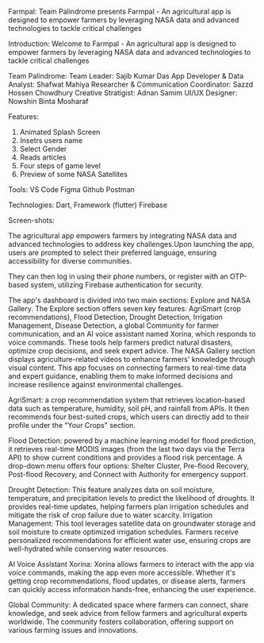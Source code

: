 Farmpal:
Team Palindrome presents Farmpal - An agricultural app is designed to empower farmers by leveraging NASA data and advanced technologies to tackle critical challenges 

Introduction:
Welcome to Farmpal - An agricultural app is designed to empower farmers by leveraging NASA data and advanced technologies to tackle critical challenges 

Team Palindrome:
Team Leader: Sajib Kumar Das
App Developer & Data Analyst: Shafwat Mahiya
Researcher & Communication Coordinator: Sazzd Hossen Chowdhury
Creative Stratigist: Adnan Samim
UI/UX Designer: Nowshin Binta Mosharaf


Features:
1. Animated Splash Screen
2. Insetrs users name
3. Select Gender
4. Reads articles
5. Four steps of game level
6. Preview of some NASA Satellites


Tools:
VS Code
Figma
Github
Postman

Technologies:
Dart, Framework (flutter)
Firebase

Screen-shots:

The agricultural app empowers farmers by integrating NASA data and advanced technologies to address key challenges.Upon launching the app, users are prompted to select their preferred language, ensuring accessibility for diverse communities.

They can then log in using their phone numbers, or register with an OTP-based system, utilizing Firebase authentication for security.

The app's dashboard is divided into two main sections: Explore and NASA Gallery. The Explore section offers seven key features: AgriSmart (crop recommendations), Flood Detection, Drought Detection, Irrigation Management, Disease Detection, a global Community for farmer communication, and an AI voice assistant named Xorina, which responds to voice commands. These tools help farmers predict natural disasters, optimize crop decisions, and seek expert advice.
The NASA Gallery section displays agriculture-related videos to enhance farmers' knowledge through visual content. This app focuses on connecting farmers to real-time data and expert guidance, enabling them to make informed decisions and increase resilience against environmental challenges.

AgriSmart: a crop recommendation system that retrieves location-based data such as temperature, humidity, soil pH, and rainfall from APIs. It then recommends four best-suited crops, which users can directly add to their profile under the "Your Crops" section.

Flood Detection: powered by a machine learning model for flood prediction, it retrieves real-time MODIS images (from the last two days via the Terra API) to show current conditions and provides a flood risk percentage. A drop-down menu offers four options: Shelter Cluster, Pre-flood Recovery, Post-flood Recovery, and Connect with Authority for emergency support.

Drought Detection: This feature analyzes data on soil moisture, temperature, and precipitation levels to predict the likelihood of droughts. It provides real-time updates, helping farmers plan irrigation schedules and mitigate the risk of crop failure due to water scarcity.
Irrigation Management: This tool leverages satellite data on groundwater storage and soil moisture to create optimized irrigation schedules. Farmers receive personalized recommendations for efficient water use, ensuring crops are well-hydrated while conserving water resources.


AI Voice Assistant Xorina: Xorina allows farmers to interact with the app via voice commands, making the app even more accessible. Whether it's getting crop recommendations, flood updates, or disease alerts, farmers can quickly access information hands-free, enhancing the user experience.


Global Community: A dedicated space where farmers can connect, share knowledge, and seek advice from fellow farmers and agricultural experts worldwide. The community fosters collaboration, offering support on various farming issues and innovations.
